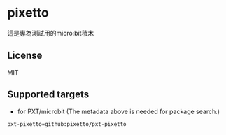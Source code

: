 # pixetto

這是專為測試用的micro:bit積木

## License

MIT

## Supported targets

* for PXT/microbit
(The metadata above is needed for package search.)

```package
pxt-pixetto=github:pixetto/pxt-pixetto
```
